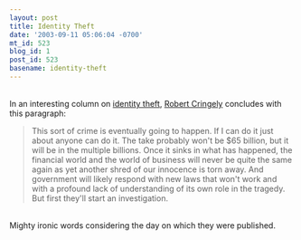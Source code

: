 ```yaml
---
layout: post
title: Identity Theft
date: '2003-09-11 05:06:04 -0700'
mt_id: 523
blog_id: 1
post_id: 523
basename: identity-theft
---
```

<br />In an interesting column on <a href="http://www.pbs.org/cringely/pulpit/pulpit20030911.html">identity theft</a>, <a href="http://www.pbs.org/cringely/">Robert Cringely</a> concludes with this paragraph:<blockquote>This sort of crime is eventually going to happen. If I can do it just about anyone can do it. The take probably won't be $65 billion, but it will be in the multiple billions. Once it sinks in what has happened, the financial world and the world of business will never be quite the same again as yet another shred of our innocence is torn away. And government will likely respond with new laws that won't work and with a profound lack of understanding of its own role in the tragedy. But first they'll start an investigation.</blockquote><br />Mighty ironic words considering the day on which they were published.<br /><br /><br />
